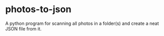 # photos-to-json
A python program for scanning all photos in a folder(s) and create a neat JSON file from it.
